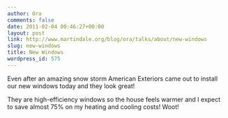 ```yaml
---
author: Ora
comments: false
date: 2011-02-04 00:46:27+00:00
layout: post
link: http://www.martindale.org/blog/ora/talks/about/new-windows
slug: new-windows
title: New Windows
wordpress_id: 575
---
```


Even after an amazing snow storm American Exteriors came out to install our new windows today and they look great!

They are high-efficiency windows so the house feels warmer and I expect to save almost 75% on my heating and cooling costs! Woot!
